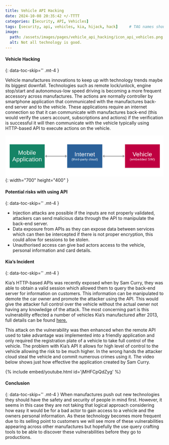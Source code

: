 ```yaml
---
title: Vehicle API Hacking
date: 2024-10-08 20:35:42 +/-TTTT
categories: [Security, API, Vehicles]
tags: [security, api, vehicles, kia, hijack, hack]     # TAG names should always be lowercase
image:
  path: /assets/images/pages/vehicle_api_hacking/icon_api_vehicles.png
  alt: Not all technology is good.
---
```


####  Vehicle Hacking
{: data-toc-skip='' .mt-4 }

Vehicle manufactures innovations to keep up with technology trends maybe its biggest downfall. Technologies such as remote lock/unlock, engine stop/start and autonomous-low speed driving is becoming a more frequent accessory across manufactures. The actions are normally controller by smartphone application that communicated with the manufactures back-end server and to the vehicle. These applications require an internet connection so that it can communicate with manufactures back-end (this would verify the users account, subscriptions and actions) if the verification is successful it will then communicate with the vehicle typically using HTTP-based API to execute actions on the vehicle.

![Desktop View](/assets/images/pages/vehicle_api_hacking/manufactures_connections_transparent.png){: width="700" height="400" }

####  Potential risks with using API
{: data-toc-skip='' .mt-4 }

- Injection attacks are possible if the inputs are not properly validated, attackers can send malicious data through the API to manipulate the back-end server.
- Data exposure from APIs as they can expose data between services which can then be intercepted if there is not proper encryption, this could allow for sessions to be stolen. 
- Unauthorised access can give bad actors access to the vehicle, personal information and card details.

####  Kia’s Incident
{: data-toc-skip='' .mt-4 }

Kia’s HTTP-based APIs was recently exposed when by Sam Curry, they was able to obtain a valid session which allowed them to query the back-end server for information on customers. This information can be manipulated to demote the car owner and promote the attacker using the API. This would give the attacker full control over the vehicle without the actual owner not having any knowledge of the attack. The most concerning part is this vulnerability effected a number of vehicles Kia’s manufactured after 2013, full details can be found [here.](https://samcurry.net/hacking-kia)

This attack on the vulnerability was then enhanced when the remote API used to take advantage was implemented into a friendly application and only required the registration plate of a vehicle to take full control of the vehicle. The problem with Kia’s API it allows for high level of control to the vehicle allowing the risk to be much higher. In the wrong hands the attacker cloud steal the vehicle and commit numerous crimes using it. The video below shows just how effective the application created by Sam Curry.

{% include embed/youtube.html id='jMHFCpQdZyg' %}

####  Conclusion
{: data-toc-skip='' .mt-4 }
When manufactures push out new technologies they should have the safety and security of people in mind first. However, it seems in this case they are not taking that logical approach considering how easy it would be for a bad actor to gain access to a vehicle and the owners personal information. As these technology becomes more frequent due to its selling point to customers we will see more of these vulnerabilities appearing across other manufactures but hopefully the use query crafting tools to be able to discover these vulnerabilities before they go to productions.